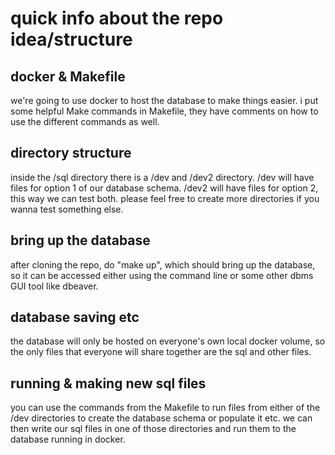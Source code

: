 # quick info about the repo idea/structure

## docker & Makefile

we're going to use docker to host the database to make things easier.
i put some helpful Make commands in Makefile,
they have comments on how to use the different commands as well.

## directory structure

inside the /sql directory there is a /dev and /dev2 directory.
/dev will have files for option 1 of our database schema.
/dev2 will have files for option 2, this way we can test both.
please feel free to create more directories if you wanna test something else.

## bring up the database

after cloning the repo, do "make up", which should bring up the database,
so it can be accessed either using the command line
or some other dbms GUI tool like dbeaver.

## database saving etc

the database will only be hosted on everyone's own local docker volume,
so the only files that everyone will share together are the sql and other files.

## running & making new sql files

you can use the commands from the Makefile to run files from either of the
/dev directories to create the database schema or populate it etc.
we can then write our sql files in one of those directories and
run them to the database running in docker.
